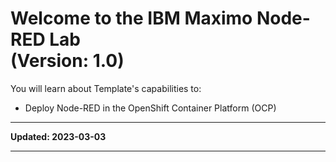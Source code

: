 # Welcome to the IBM Maximo Node-RED Lab<br>(Version: 1.0)
You will learn about Template's capabilities to:

* Deploy Node-RED in the OpenShift Container Platform (OCP)

---

**Updated: 2023-03-03**

---